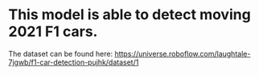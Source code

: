 # This model is able to detect moving 2021 F1 cars. 
The dataset can be found here: https://universe.roboflow.com/laughtale-7jgwb/f1-car-detection-pujhk/dataset/1
